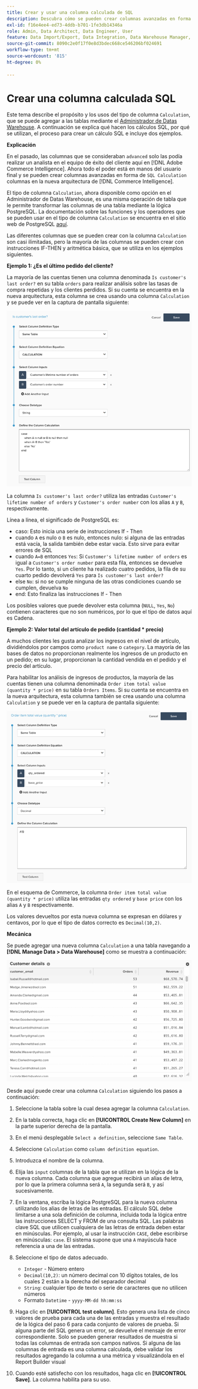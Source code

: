 ```yaml
---
title: Crear y usar una columna calculada de SQL
description: Descubra cómo se pueden crear columnas avanzadas en forma de columnas de cálculo SQL en la nueva arquitectura de Adobe Commerce Intelligence.
exl-id: f16e4ee4-ed73-4ddb-b701-1fe3db14346a
role: Admin, Data Architect, Data Engineer, User
feature: Data Import/Export, Data Integration, Data Warehouse Manager, SQL Report Builder, Commerce Tables
source-git-commit: 8090c2e0f17f0e8d3bdec668ce546206bf024691
workflow-type: tm+mt
source-wordcount: '815'
ht-degree: 0%

---
```


# Crear una columna calculada SQL

Este tema describe el propósito y los usos del tipo de columna `Calculation`, que se puede agregar a las tablas mediante el [Administrador de Datas Warehouse](../data-warehouse-mgr/tour-dwm.md). A continuación se explica qué hacen los cálculos SQL, por qué se utilizan, el proceso para crear un cálculo SQL e incluye dos ejemplos.

**Explicación**

En el pasado, las columnas que se consideraban `advanced` solo las podía realizar un analista en el equipo de éxito del cliente aquí en [!DNL Adobe Commerce Intelligence]. Ahora todo el poder está en manos del usuario final y se pueden crear columnas avanzadas en forma de `SQL Calculation` columnas en la nueva arquitectura de [!DNL Commerce Intelligence].

El tipo de columna `Calculation`, ahora disponible como opción en el Administrador de Datas Warehouse, es una misma operación de tabla que le permite transformar las columnas de una tabla mediante la lógica PostgreSQL. La documentación sobre las funciones y los operadores que se pueden usar en el tipo de columna `Calculation` se encuentra en el sitio web de PostgreSQL [aquí](https://www.postgresql.org/docs/9.6/functions.html).

Las diferentes columnas que se pueden crear con la columna `Calculation` son casi ilimitadas, pero la mayoría de las columnas se pueden crear con instrucciones IF-THEN y aritmética básica, que se utiliza en los ejemplos siguientes.

**Ejemplo 1: ¿Es el último pedido del cliente?**

La mayoría de las cuentas tienen una columna denominada `Is customer's last order?` en su tabla `orders` para realizar análisis sobre las tasas de compra repetidas y los clientes perdidos. Si su cuenta se encuentra en la nueva arquitectura, esta columna se crea usando una columna `Calculation` y se puede ver en la captura de pantalla siguiente:

![](../../assets/Is_customer_s_last_order.png)

La columna `Is customer's last order?` utiliza las entradas `Customer's lifetime number of orders` y `Customer's order number` con los alias `A` y `B`, respectivamente.

Línea a línea, el significado de PostgreSQL es:

* caso: Esto inicia una serie de instrucciones If - Then
* cuando `A` es nulo o `B` es nulo, entonces nulo: si alguna de las entradas está vacía, la salida también debe estar vacía. Esto sirve para evitar errores de SQL
* cuando `A=B` entonces `Yes`: Si `Customer's lifetime number of orders` es igual a `Customer's order number` para esta fila, entonces se devuelve `Yes`. Por lo tanto, si un cliente ha realizado cuatro pedidos, la fila de su cuarto pedido devolverá `Yes` para `Is customer's last order?`
* else `No`: si no se cumple ninguna de las otras condiciones cuando se cumplen, devuelva `No`
* end: Esto finaliza las instrucciones If - Then

Los posibles valores que puede devolver esta columna (`NULL`, `Yes`, `No`) contienen caracteres que no son numéricos, por lo que el tipo de datos aquí es Cadena.

**Ejemplo 2: Valor total del artículo de pedido (cantidad * precio)**

A muchos clientes les gusta analizar los ingresos en el nivel de artículo, dividiéndolos por campos como `product name` o `category`. La mayoría de las bases de datos no proporcionan realmente los ingresos de un producto en un pedido; en su lugar, proporcionan la cantidad vendida en el pedido y el precio del artículo.

Para habilitar los análisis de ingresos de productos, la mayoría de las cuentas tienen una columna denominada `Order item total value (quantity * price)` en su tabla `Orders Items`. Si su cuenta se encuentra en la nueva arquitectura, esta columna también se crea usando una columna `Calculation` y se puede ver en la captura de pantalla siguiente:

![](../../assets/Order_item_total_value.png)

En el esquema de Commerce, la columna `Order item total value (quantity * price)` utiliza las entradas `qty ordered` y `base price` con los alias `A` y `B` respectivamente.

Los valores devueltos por esta nueva columna se expresan en dólares y centavos, por lo que el tipo de datos correcto es `Decimal(10,2)`.

**Mecánica**

Se puede agregar una nueva columna `Calculation` a una tabla navegando a **[!DNL Manage Data > Data Warehouse]** como se muestra a continuación:

![](../../assets/blobid2.png)

Desde aquí puede crear una columna `Calculation` siguiendo los pasos a continuación:

1. Seleccione la tabla sobre la cual desea agregar la columna `Calculation`.
1. En la tabla correcta, haga clic en **[!UICONTROL Create New Column]** en la parte superior derecha de la pantalla.
1. En el menú desplegable `Select a definition`, seleccione `Same Table`.
1. Seleccione `Calculation` como `column definition equation`.
1. Introduzca el nombre de la columna.
1. Elija las `input` columnas de la tabla que se utilizan en la lógica de la nueva columna. Cada columna que agregue recibirá un alias de letra, por lo que la primera columna será `A`, la segunda será `B`, y así sucesivamente.
1. En la ventana, escriba la lógica PostgreSQL para la nueva columna utilizando los alias de letras de las entradas. El cálculo SQL debe limitarse a una sola definición de columna, incluida toda la lógica entre las instrucciones SELECT y FROM de una consulta SQL. Las palabras clave SQL que utilicen cualquiera de las letras de entrada deben estar en minúsculas. Por ejemplo, al usar la instrucción `CASE`, debe escribirse en minúsculas: `case`. El sistema supone que una `A` mayúscula hace referencia a una de las entradas.
1. Seleccione el tipo de datos adecuado.
   * `Integer` - Número entero
   * `Decimal(10,2)`: un número decimal con 10 dígitos totales, de los cuales 2 están a la derecha del separador decimal
   * `String`: cualquier tipo de texto o serie de caracteres que no utilicen números
   * Formato `Datetime` - `yyyy-MM-dd hh:mm:ss`

1. Haga clic en **[!UICONTROL test column]**. Esto genera una lista de cinco valores de prueba para cada una de las entradas y muestra el resultado de la lógica del paso 6 para cada conjunto de valores de prueba. Si alguna parte del SQL genera un error, se devuelve el mensaje de error correspondiente. Solo se pueden generar resultados de muestra si todas las columnas de entrada son campos nativos. Si alguna de las columnas de entrada es una columna calculada, debe validar los resultados agregando la columna a una métrica y visualizándola en el Report Builder visual

1. Cuando esté satisfecho con los resultados, haga clic en **[!UICONTROL Save]**. La columna habilita para su uso.
